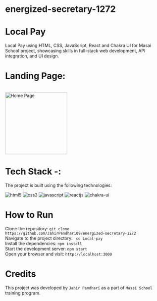 # energized-secretary-1272
# Local Pay
Local Pay using HTML, CSS, JavaScript, React  and Chakra UI for Masai School project, showcasing skills in full-stack web development, API integration, and UI design.

# Landing Page:
<br/>
<img src="https://drive.google.com/file/d/1kduL4z_BnOZNcnWt4Z_BU-SMwcopnBAv/view?usp=sharing" alt="Home Page" width="200px" height="200px"/>

# Tech Stack -:<br/>
The project is built using the following technologies:
<p >
    <img src="https://img.shields.io/badge/HTML5-E34F26?style=for-the-badge&logo=html5&logoColor=white" alt="html5" />
    <img src="https://img.shields.io/badge/CSS3-1572B6?style=for-the-badge&logo=css3&logoColor=white" alt="css3" /> 
    <img src="https://img.shields.io/badge/JavaScript-323330?style=for-the-badge&logo=javascript&logoColor=F7DF1E" alt="javascript" />
    <img src="https://img.shields.io/badge/React-20232A?style=for-the-badge&logo=react&logoColor=61DAFB" alt="reactjs" />
    <img src="https://img.shields.io/badge/Chakra%20UI-3bc7bd?style=for-the-badge&logo=chakraui&logoColor=white" alt="chakra-ui" />
</p>

# How to Run <br/>
Clone the repository:   ``` git clone https://github.com/JahirPendhari09/energized-secretary-1272 ``` <br/>
Navigate to the project directory:   ``` cd Local-pay``` <br/>
Install the dependencies:   ``` npm install ``` <br/>
Start the development server:   ``` npm start ``` <br/>
Open your browser and visit:   ``` http://localhost:3000 ``` <br/>

# Credits <br/>
This project was developed by ```Jahir Pendhari``` as a part of ```Masai School``` training program.
<br/><br/>
